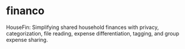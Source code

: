 # financo
HouseFin: Simplifying shared household finances with privacy, categorization, file reading, expense differentiation, tagging, and group expense sharing.
